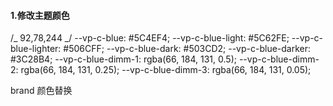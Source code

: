#### 1.修改主题颜色

/_ 92,78,244 _/
--vp-c-blue: #5C4EF4;
--vp-c-blue-light: #5C62FE;
--vp-c-blue-lighter: #506CFF;
--vp-c-blue-dark: #503CD2;
--vp-c-blue-darker: #3C28B4;
--vp-c-blue-dimm-1: rgba(66, 184, 131, 0.5);
--vp-c-blue-dimm-2: rgba(66, 184, 131, 0.25);
--vp-c-blue-dimm-3: rgba(66, 184, 131, 0.05);

brand 颜色替换

